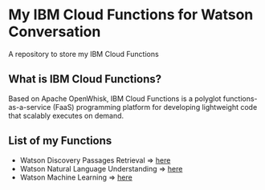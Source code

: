 # My IBM Cloud Functions for Watson Conversation

A repository to store my IBM Cloud Functions

## What is IBM Cloud Functions?

Based on Apache OpenWhisk, IBM Cloud Functions is a polyglot functions-as-a-service (FaaS) programming platform for developing lightweight code that scalably executes on demand.

## List of my Functions

  * Watson Discovery Passages Retrieval => [here](https://github.com/vperrinfr/MyIBMCloud_Functions/blob/master/WDS.js)
  * Watson Natural Language Understanding => [here](https://github.com/vperrinfr/MyIBMCloud_Functions/blob/master/Watson_NLU.js)
  * Watson Machine Learning => [here](https://github.com/vperrinfr/MyIBMCloud_Functions/blob/master/WML.js)


